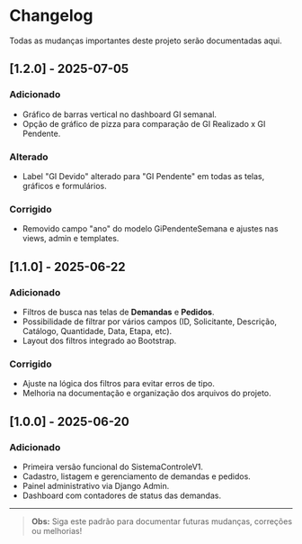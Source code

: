 # Changelog

Todas as mudanças importantes deste projeto serão documentadas aqui.

## [1.2.0] - 2025-07-05
### Adicionado
- Gráfico de barras vertical no dashboard GI semanal.
- Opção de gráfico de pizza para comparação de GI Realizado x GI Pendente.

### Alterado
- Label "GI Devido" alterado para "GI Pendente" em todas as telas, gráficos e formulários.

### Corrigido
- Removido campo "ano" do modelo GiPendenteSemana e ajustes nas views, admin e templates.


## [1.1.0] - 2025-06-22
### Adicionado
- Filtros de busca nas telas de **Demandas** e **Pedidos**.
- Possibilidade de filtrar por vários campos (ID, Solicitante, Descrição, Catálogo, Quantidade, Data, Etapa, etc).
- Layout dos filtros integrado ao Bootstrap.

### Corrigido
- Ajuste na lógica dos filtros para evitar erros de tipo.
- Melhoria na documentação e organização dos arquivos do projeto.

## [1.0.0] - 2025-06-20
### Adicionado
- Primeira versão funcional do SistemaControleV1.
- Cadastro, listagem e gerenciamento de demandas e pedidos.
- Painel administrativo via Django Admin.
- Dashboard com contadores de status das demandas.

---

> **Obs:** Siga este padrão para documentar futuras mudanças, correções ou melhorias!
